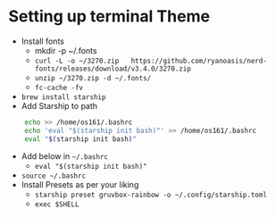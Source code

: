 # Setting up terminal Theme
- Install fonts
    - mkdir -p ~/.fonts
    - `curl -L -o ~/3270.zip   https://github.com/ryanoasis/nerd-fonts/releases/download/v3.4.0/3270.zip`
    - `unzip ~/3270.zip -d ~/.fonts/`
    - `fc-cache -fv`
- `brew install starship`
- Add Starship to path
```bash
    echo >> /home/os161/.bashrc
    echo 'eval "$(starship init bash)"' >> /home/os161/.bashrc
    eval "$(starship init bash)"
```
- Add below in `~/.bashrc`
  - `eval "$(starship init bash)"`
- `source ~/.bashrc`
- Install Presets as per your liking
  - `starship preset gruvbox-rainbow -o ~/.config/starship.toml`
  - `exec $SHELL`